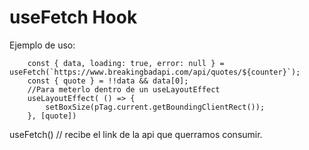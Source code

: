 # useFetch Hook

Ejemplo de uso:

```
    const { data, loading: true, error: null } = useFetch(`https://www.breakingbadapi.com/api/quotes/${counter}`);
    const { quote } = !!data && data[0];
    //Para meterlo dentro de un useLayoutEffect
    useLayoutEffect( () => {
        setBoxSize(pTag.current.getBoundingClientRect());
    }, [quote])
```

useFetch()  // recibe el link de la api que querramos consumir.
